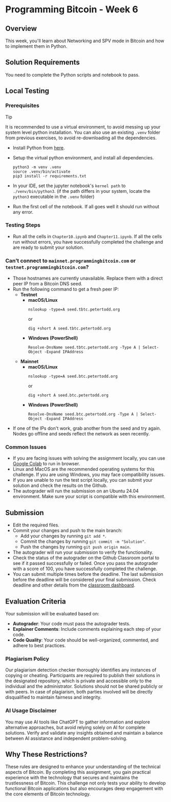 # Programming Bitcoin - Week 6

## Overview
This week, you'll learn about Networking and SPV mode in Bitcoin and how to implement them in Python.

## Solution Requirements

You need to complete the Python scripts and notebook to pass.

## Local Testing

### Prerequisites
 > [!TIP]
 > It is recommended to use a virtual environment, to avoid messing up your system level python installation.
 > You can also use an existing `.venv` folder from previous exercises, to avoid re-downloading all the dependencies.

- Install Python from [here](https://www.python.org/downloads/).

- Setup the virtual python environment, and install all dependencies.
  ```shell
  python3 -m venv .venv
  source .venv/bin/activate
  pip3 install -r requirements.txt
  ```
- In your IDE, set the jupyter notebook's `kernel path` to `./venv/bin/python3`. (if the path differs in your system, locate the `python3` executable in the `.venv` folder)

- Run the first cell of the notebook. If all goes well it should run without any error.


### Testing Steps
- Run all the cells in `Chapter10.ipynb` and `Chapter11.ipynb`. If all the cells run without errors, you have successfully completed the challenge and are ready to submit your solution.

### Can’t connect to `mainnet.programmingbitcoin.com` or `testnet.programmingbitcoin.com`?
- Those hostnames are currently unavailable. Replace them with a direct peer IP from a Bitcoin DNS seed.
- Run the following command to get a fresh peer IP:
  - **Testnet**
    - **macOS/Linux**
      ```
      nslookup -type=A seed.tbtc.petertodd.org
      ```
      or
      ```
      dig +short A seed.tbtc.petertodd.org
      ```
    - **Windows (PowerShell)**
      ```
      Resolve-DnsName seed.tbtc.petertodd.org -Type A | Select-Object -Expand IPAddress
      ```
  - **Mainnet**
    - **macOS/Linux**
      ```
      nslookup -type=A seed.btc.petertodd.org
      ```
      or
      ```
      dig +short A seed.btc.petertodd.org
      ```
    - **Windows (PowerShell)**
      ```
      Resolve-DnsName seed.btc.petertodd.org -Type A | Select-Object -Expand IPAddress
      ```
- If one of the IPs don't work, grab another from the seed and try again. Nodes go offline and seeds reflect the network as seen recently.

### Common Issues
- If you are facing issues with solving the assignment locally, you can use [Google Colab](https://colab.research.google.com) to run in browser.
- Linux and MacOS are the recommended operating systems for this challenge. If you are using Windows, you may face compatibility issues.
- If you are unable to run the test script locally, you can submit your solution and check the results on the Github.
- The autograder will run the submission on an Ubuntu 24.04 environment. Make sure your script is compatible with this environment.


## Submission

- Edit the required files.
- Commit your changes and push to the main branch:
  - Add your changes by running `git add *`.
  - Commit the changes by running `git commit -m "Solution"`.
  - Push the changes by running `git push origin main`.
- The autograder will run your submission to verify the functionality.
- Check the status of the autograder on the Github Classroom portal to see if it passed successfully or failed. Once you pass the autograder with a score of 100, you have successfully completed the challenge.
- You can submit multiple times before the deadline. The last submission before the deadline will be considered your final submission. Check deadline and other details from the [classroom dashboard](https://classroom.github.com/classrooms/166743040-programming-bitcoin).


## Evaluation Criteria
Your submission will be evaluated based on:
- **Autograder**: Your code must pass the autograder tests.
- **Explainer Comments**: Include comments explaining each step of your code.
- **Code Quality**: Your code should be well-organized, commented, and adhere to best practices.

### Plagiarism Policy
Our plagiarism detection checker thoroughly identifies any instances of copying or cheating. Participants are required to publish their solutions in the designated repository, which is private and accessible only to the individual and the administrator. Solutions should not be shared publicly or with peers. In case of plagiarism, both parties involved will be directly disqualified to maintain fairness and integrity.

### AI Usage Disclaimer
You may use AI tools like ChatGPT to gather information and explore alternative approaches, but avoid relying solely on AI for complete solutions. Verify and validate any insights obtained and maintain a balance between AI assistance and independent problem-solving.

## Why These Restrictions?
These rules are designed to enhance your understanding of the technical aspects of Bitcoin. By completing this assignment, you gain practical experience with the technology that secures and maintains the trustlessness of Bitcoin. This challenge not only tests your ability to develop functional Bitcoin applications but also encourages deep engagement with the core elements of Bitcoin technology.
